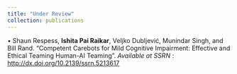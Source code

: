 ```yaml
---
title: "Under Review"
collection: publications
---
```


•	Shaun Respess, **Ishita Pai Raikar**, Veljko Dubljević, Munindar Singh, and Bill Rand. “Competent Carebots for Mild Cognitive Impairment: Effective and Ethical Teaming Human-AI Teaming”. *Available at SSRN* : http://dx.doi.org/10.2139/ssrn.5213617 
